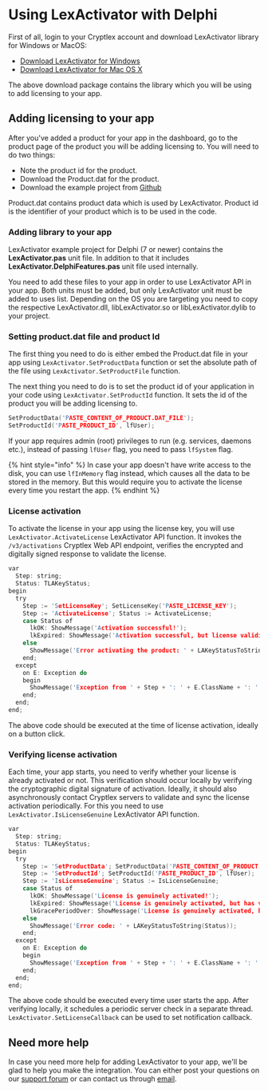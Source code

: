 # Using LexActivator with Delphi

First of all, login to your Cryptlex account and download LexActivator library for Windows or MacOS:

* ​[Download LexActivator for Windows](https://app.cryptlex.com/downloads)​
* ​[Download LexActivator for Mac OS X](https://app.cryptlex.com/downloads)​

The above download package contains the library which you will be using to add licensing to your app.

## Adding licensing to your app

After you've added a product for your app in the dashboard, go to the product page of the product you will be adding licensing to. You will need to do two things:

* Note the product id for the product.
* Download the Product.dat for the product.
* Download the example project from [Github](https://github.com/cryptlex/lexactivator-delphi)

Product.dat contains product data which is used by LexActivator. Product id is the identifier of your product which is to be used in the code.

### Adding library to your app

LexActivator example project for Delphi \(7 or newer\) contains the **LexActivator.pas** unit file. In addition to that it includes **LexActivator.DelphiFeatures.pas** unit file used internally.

You need to add these files to your app in order to use LexActivator API in your app. Both units must be added, but only LexActivator unit must be added to uses list. Depending on the OS you are targeting you need to copy the respective LexActivator.dll, libLexActivator.so or libLexActivator.dylib to your project.

### Setting product.dat file and product Id

The first thing you need to do is either embed the Product.dat file in your app using `LexActivator.SetProductData` function or set the absolute path of the file using `LexActivator.SetProductFile` function.

The next thing you need to do is to set the product id of your application in your code using `LexActivator.SetProductId` function. It sets the id of the product you will be adding licensing to.

```c
SetProductData('PASTE_CONTENT_OF_PRODUCT.DAT_FILE');
SetProductId('PASTE_PRODUCT_ID', lfUser);
```

If your app requires admin \(root\) privileges to run \(e.g. services, daemons etc.\), instead of passing `lfUser` flag, you need to pass `lfSystem` flag.

{% hint style="info" %}
In case your app doesn't have write access to the disk, you can use `lfInMemory` flag instead, which causes all the data to be stored in the memory. But this would require you to activate the license every time you restart the app.
{% endhint %}

### License activation

To activate the license in your app using the license key, you will use `LexActivator.ActivateLicense` LexActivator API function. It invokes the `/v3/activations` Cryptlex Web API endpoint, verifies the encrypted and digitally signed response to validate the license.

```c
var
  Step: string;
  Status: TLAKeyStatus;
begin
  try
    Step := 'SetLicenseKey'; SetLicenseKey('PASTE_LICENSE_KEY');
    Step := 'ActivateLicense'; Status := ActivateLicense;
    case Status of
      lkOK: ShowMessage('Activation successful!');
      lkExpired: ShowMessage('Activation successful, but license validity has expired!');
    else
      ShowMessage('Error activating the product: ' + LAKeyStatusToString(Status));
    end;
  except
    on E: Exception do
    begin
      ShowMessage('Exception from ' + Step + ': ' + E.ClassName + ': ' + E.Message);
    end;
  end;
end;
```

The above code should be executed at the time of license activation, ideally on a button click.

### Verifying license activation

Each time, your app starts, you need to verify whether your license is already activated or not. This verification should occur locally by verifying the cryptographic digital signature of activation. Ideally, it should also asynchronously contact Cryptlex servers to validate and sync the license activation periodically. For this you need to use `LexActivator.IsLicenseGenuine` LexActivator API function.

```c
var
  Step: string;
  Status: TLAKeyStatus;
begin
  try
    Step := 'SetProductData'; SetProductData('PASTE_CONTENT_OF_PRODUCT.DAT_FILE');
    Step := 'SetProductId'; SetProductId('PASTE_PRODUCT_ID', lfUser);
    Step := 'IsLicenseGenuine'; Status := IsLicenseGenuine;
    case Status of
      lkOK: ShowMessage('License is genuinely activated!');
      lkExpired: ShowMessage('License is genuinely activated, but has validity has expired!');
      lkGracePeriodOver: ShowMessage('License is genuinely activated, but grace period is over!');
    else
      ShowMessage('Error code: ' + LAKeyStatusToString(Status));
    end;
  except
    on E: Exception do
    begin
      ShowMessage('Exception from ' + Step + ': ' + E.ClassName + ': ' + E.Message);
    end;
  end;
end;
```

The above code should be executed every time user starts the app. After verifying locally, it schedules a periodic server check in a separate thread. `LexActivator.SetLicenseCallback` can be used to set notification callback.

## Need more help

In case you need more help for adding LexActivator to your app, we'll be glad to help you make the integration. You can either post your questions on our [support forum](https://forums.cryptlex.com) or can contact us through [email](mailto:support@cryptlex.com?Subject=Using%20LexActivator).

